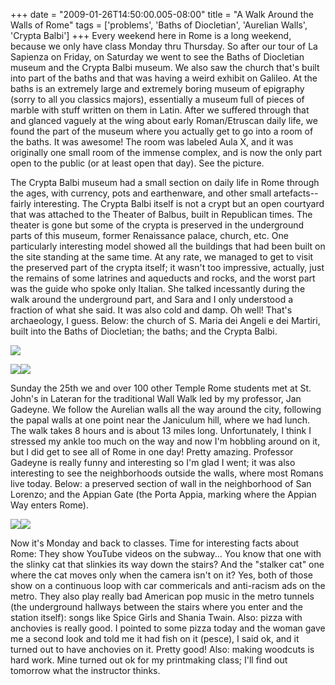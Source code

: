 +++
date = "2009-01-26T14:50:00.005-08:00"
title = "A Walk Around the Walls of Rome"
tags = ['problems', 'Baths of Diocletian', 'Aurelian Walls', 'Crypta Balbi']
+++
Every weekend here in Rome is a long weekend, because we only have class Monday thru Thursday.  So after our tour of La Sapienza on Friday, on Saturday we went to see the Baths of Diocletian museum and the Crypta Balbi museum.  We also saw the church that's built into part of the baths and that was having a weird exhibit on Galileo.  At the baths is an extremely large and extremely boring museum of epigraphy (sorry to all you classics majors), essentially a museum full of pieces of marble with stuff written on them in Latin.  After we suffered through that and glanced vaguely at the wing about early Roman/Etruscan daily life, we found the part of the museum where you actually get to go into a room of the baths.  It was awesome!  The room was labeled Aula X, and it was originally one small room of the immense complex, and is now the only part open to the public (or at least open that day).  See the picture.

The Crypta Balbi museum had a small section on daily life in Rome through the ages, with currency, pots and earthenware, and other small artefacts--fairly interesting.  The Crypta Balbi itself is not a crypt but an open courtyard that was attached to the Theater of Balbus, built in Republican times.  The theater is gone but some of the crypta is preserved in the underground parts of this museum, former Renaissance palace, church, etc.   One particularly interesting model showed all the buildings that had been built on the site standing at the same time.  At any rate, we managed to get to visit the preserved part of the crypta itself; it wasn't too impressive, actually, just the remains of some latrines and aqueducts and rocks, and the worst part was the guide who spoke only Italian.  She talked incessantly during the walk around the underground part, and Sara and I only understood a fraction of what she said.  It was also cold and damp.  Oh well!  That's archaeology, I guess.  Below: the church of S. Maria dei Angeli e dei Martiri, built into the Baths of Diocletian; the baths; and the Crypta Balbi.

<img src="http://4.bp.blogspot.com/_BPRHjFkCSTM/SX5HOvHNx5I/AAAAAAAAFIs/UG6rkaOjHUE/s1600-h/IMG_0330.JPG"/>

<img src="http://4.bp.blogspot.com/_BPRHjFkCSTM/SX5HUZry3mI/AAAAAAAAFI0/Z0tz672B7mo/s1600-h/IMG_0359.JPG"/><img src="http://4.bp.blogspot.com/_BPRHjFkCSTM/SX5HUSj2GMI/AAAAAAAAFI8/I18Mlfq8-No/s1600-h/IMG_0385.JPG"/>

Sunday the 25th we and over 100 other Temple Rome students met at St. John's in Lateran for the traditional Wall Walk led by my professor, Jan Gadeyne.  We follow the Aurelian walls all the way around the city, following the papal walls at one point near the Janiculum hill, where we had lunch.  The walk takes 8 hours and is about 13 miles long.  Unfortunately, I think I stressed my ankle too much on the way and now I'm hobbling around on it, but I did get to see all of Rome in one day!  Pretty amazing.  Professor Gadeyne is really funny and interesting so I'm glad I went; it was also interesting to see the neighborhoods outside the walls, where most Romans live today.  Below: a preserved section of wall in the neighborhood of San Lorenzo; and the Appian Gate (the Porta Appia, marking where the Appian Way enters Rome).

<img src="http://1.bp.blogspot.com/_BPRHjFkCSTM/SX5HZiJ6e0I/AAAAAAAAFJE/amd2mt8uGr8/s1600-h/IMG_0404.JPG"/><img src="http://4.bp.blogspot.com/_BPRHjFkCSTM/SX5HZq8JcgI/AAAAAAAAFJM/030s63AJQvg/s1600-h/IMG_0453.JPG"/>

Now it's Monday and back to classes.  Time for interesting facts about Rome:  They show YouTube videos on the subway...  You know that one with the slinky cat that slinkies its way down the stairs?  And the "stalker cat" one where the cat moves only when the camera isn't on it?  Yes, both of those show on a continuous loop with car commericals and anti-racism ads on the metro.  They also play really bad American pop music in the metro tunnels (the underground hallways between the stairs where you enter and the station itself): songs like Spice Girls and Shania Twain.  Also: pizza with anchovies is really good.  I pointed to some pizza today and the woman gave me a second look and told me it had fish on it (pesce), I said ok, and it turned out to have anchovies on it.  Pretty good!  Also: making woodcuts is hard work.  Mine turned out ok for my printmaking class; I'll find out tomorrow what the instructor thinks.
